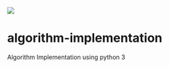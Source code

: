 


<img src= https://img.shields.io/badge/Python-3-lightgrey />



# __algorithm-implementation__

Algorithm Implementation using python 3
